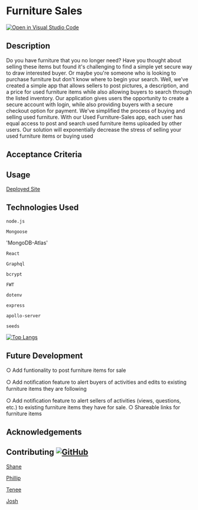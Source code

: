 # Furniture Sales

[![Open in Visual Studio Code](https://open.vscode.dev/badges/open-in-vscode.svg)](https://open.vscode.dev/Naereen/badges)



## Description
Do you have furniture that you no longer need? Have you thought about selling these items but found it's challenging to find a simple yet secure way to draw interested buyer. Or maybe you're someone who is looking to purchase furniture but don't know where to begin your search. Well, we’ve created a simple app that allows sellers to post pictures, a description, and a price for used furniture items while also allowing buyers to search through the listed inventory. Our application gives users the opportunity to create a secure account with login, while also providing buyers with a secure checkout option for payment. We've simplified the process of buying and selling used furniture. With our Used Furniture-Sales app, each user has equal access to post and search used furniture items uploaded by other users. Our solution will exponentially decrease the stress of selling your used furniture items or buying used

## Acceptance Criteria

## Usage
[Deployed Site](https://furniture-sales.herokuapp.com/)

## Technologies Used
`node.js`

`Mongoose`

'MongoDB-Atlas'

`React`

`Graphql`

`bcrypt`

`FWT`

`dotenv`

`express`

`apollo-server`

`seeds`

[![Top Langs](https://github-readme-stats.vercel.app/api/top-langs/?username=spurgason&theme=midnight-purple)](https://github.com/anuraghazra/github-readme-stats)



## Future Development
○ Add funtionality to post furniture items for sale

○ Add notiﬁcation feature to alert buyers of activities and edits to existing furniture items they are following

○ 	Add notiﬁcation feature to alert sellers of activities (views, questions, etc.) to existing furniture items they have for sale.
○	Shareable links for furniture items


## Acknowledgements


## Contributing [![GitHub](https://badgen.net/badge/icon/github?icon=github&label)](https://github.com)
[Shane](https://github.com/spurgason)

[Phillip](https://github.com/cltmedicman)

[Tenee](https://github.com/trswork)

[Josh](https://github.com/mcswajl)

